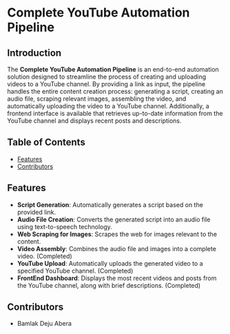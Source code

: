 # Complete YouTube Automation Pipeline

## Introduction

The **Complete YouTube Automation Pipeline** is an end-to-end automation solution designed to streamline the process of creating and uploading videos to a YouTube channel. By providing a link as input, the pipeline handles the entire content creation process: generating a script, creating an audio file, scraping relevant images, assembling the video, and automatically uploading the video to a YouTube channel. Additionally, a frontend interface is available that retrieves up-to-date information from the YouTube channel and displays recent posts and descriptions.

## Table of Contents

- [Features](#features)
- [Contributors](#contributors)

## Features

- **Script Generation**: Automatically generates a script based on the provided link.
- **Audio File Creation**: Converts the generated script into an audio file using text-to-speech technology.
- **Web Scraping for Images**: Scrapes the web for images relevant to the content.
- **Video Assembly**: Combines the audio file and images into a complete video. (Completed)
- **YouTube Upload**: Automatically uploads the generated video to a specified YouTube channel.  (Completed)
- **FrontEnd Dashboard**: Displays the most recent videos and posts from the YouTube channel, along with brief descriptions.  (Completed)

## Contributors

- Bamlak Deju Abera
